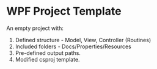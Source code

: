 # WPF Project Template
An empty project with:
1. Defined structure - Model, View, Controller (Routines)
2. Included folders - Docs/Properties/Resources
3. Pre-defined output paths.
4. Modified csproj template.
